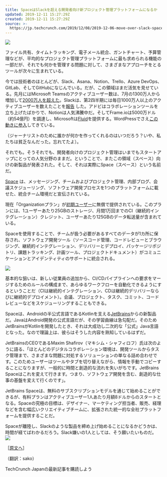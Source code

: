 ```yaml
---
title: SpaceはSlackを超える開発者向け新プロジェクト管理プラットフォームになるか
updated: 2019-12-11 15:27:29Z
created: 2019-12-11 15:27:29Z
source: >-
  https://jp.techcrunch.com/2019/12/08/2019-12-06-move-over-slack-space-is-a-new-project-management-platform-for-developers/
---
```


![](https://techcrunchjp.files.wordpress.com/2019/12/86fbe7a1-e266-4aba-b82b-bcf0bb02c756.jpg?w=738)

ファイル共有、タイムトラッキング、電子メール統合、ガントチャート、予算管理などが、平均的なプロジェクト管理プラットフォームに最も求められる機能の一部だが、それでも何かを管理する問題に対して、さまざまなアプローチをとるツールが次々に生まれている。

今では技術者のほとんどが、Slack、Asana、Notion、Trello、Azure DevOps、GitLab、そしてGitHubになじんでいる。だが、この領域はまだ活気を見せている。先月にはMicrosoft Teamsのアクティブユーザー数は、7月の1300万人から増加して[2000万人を超えた](https://www.reuters.com/article/us-microsoft-teams/microsoft-teams-surpasses-20-million-daily-active-users-rival-slack-shares-slip-idUSKBN1XT1VL)。Slackは、第2四半期には毎日1000万人以上のアクティブユーザーを数えたことを[報告](https://www.reuters.com/article/us-microsoft-teams/microsoft-teams-surpasses-20-million-daily-active-users-rival-slack-shares-slip-idUSKBN1XT1VL) した。アドビはコラボレーションツールを立ち上げたばかりで、Notionは人気沸騰中だ。そしてFrame.ioは5000万ドル（約54億円）を調達し、Microsoftは[Fluid](https://techcrunch.com/2019/05/06/microsoft-wants-to-reinvent-documents-with-its-new-fluid-framework/)を提供する。WordPressでさえ[この動きに参入](https://techcrunch.com/2019/04/01/wordpress-com-parent-company-launches-work-collaboration-platform-happy-tools/)してきている。

（ジャーナリストのために誰かが何かを作ってくれるのはいつだろう？いや、私たちは貧乏なんだった。忘れてたよ）。

それでも。そうそれでも、開発者向けのプロジェクト管理はいまでもスタートアップにとっての人気分野のままだ。ということで、またこの領域（スペース）向けの新製品が発表された。そして、それは実際にSpace（スペース）という名前だ。

[Space](https://www.jetbrains.com/space/) は、メッセージング、チームおよびプロジェクト管理、内部ブログ、会議スケジューリング、ソフトウェア開発プロセスを1つのプラットフォームに載せた、統合チーム環境だと宣伝されている。

現在「Organizationプラン」が[初期ユーザー](https://www.jetbrains.com/space/buy/)に無償で提供されている。このプランには、1ユーザーあたり25GBのストレージ、月間1万回までのCI（継続的インテグレーション）クレジット、ユーザーあたり125GBのデータ転送量が含まれている。

Spaceを使用することで、チームが扱う必要があるすべてのデータが1カ所に保存され、ソフトウェア開発ツール（ソースコード管理、コードレビューとブラウジング、継続的インテグレーション、デリバリーとデプロイ、パッケージリポジトリ、課題トラッキング、計画ツール、プロジェクトドキュメント）がコミュニケーションとアイデンティティのサポートに統合される。

![](https://techcrunch.com/wp-content/uploads/2019/12/review_code_in_chats.png)

基本的な狙いは、新しい従業員の追加から、CI/CDパイプラインへの要求をマージするためのルールの構成まで、あらゆるワークフローを自動化できるようにするということだ（CIは継続的インテグレーション、CDは継続的デリバリーならびに継続的デプロイメント）。会議、プロジェクト、タスク、コミット、コードレビューなどをスケジューリングすることもできる。

Spaceは、Androidの半公式言語であるKotlinを支える[JetBrains](https://www.jetbrains.com/)からの新製品だ。JavaはAndroid開発の公式言語だが、その学習曲線は急勾配だ。そのためJetBrainsがKotlinを開発したとき、それは大成功し二次的な「公式」Java言語となった。なので理論上は、彼らはそうした内容を熟知しているはずだ。

JetBrainsのCEOであるMaxim Shafirov（マキシム・シャフィロフ）氏は次のように語る、「ほとんどのデジタルコラボレーション環境は、開発ツールからタスク管理まで、さまざまな問題に対処するソリューションの単なる詰め合わせです。このためユーザーはツールやタブを切り替えながら、情報を手動でコピーすることになりますが、一般的に時間と創造的な流れを失いがちです。JetBrains Spaceはこれを変えて行きます。つまり、ソフトウェア開発を含む、創造的な仕事の基盤を変えて行くのです」。

JetBrains Spaceは、無料のサブスクリプションモデルを通じて始めることができるが、有料プランはアクティブユーザー1人あたり月額8ドルからのスタートとなる。Spaceの究極の目標は、デザイナー、マーケティング担当者、販売、経理などを含む幅広いクリエイティブチームに、拡張された統一的な全社プラットフォームを提供することだ。

Spaceが離陸し、Slackのような製品を締め上げ始めることになるかどうかは、時間が経てばわかるだろう。Slack嫌いの1人としては、そう願いたいものだ。
![](https://techcrunch.com/wp-content/uploads/2019/12/team_calendar.png)

［[原文へ](https://techcrunch.com/2019/12/06/move-over-slack-space-is-a-new-project-management-platform-for-developers/)］

（翻訳：sako）

 TechCrunch Japanの最新記事を購読しよう